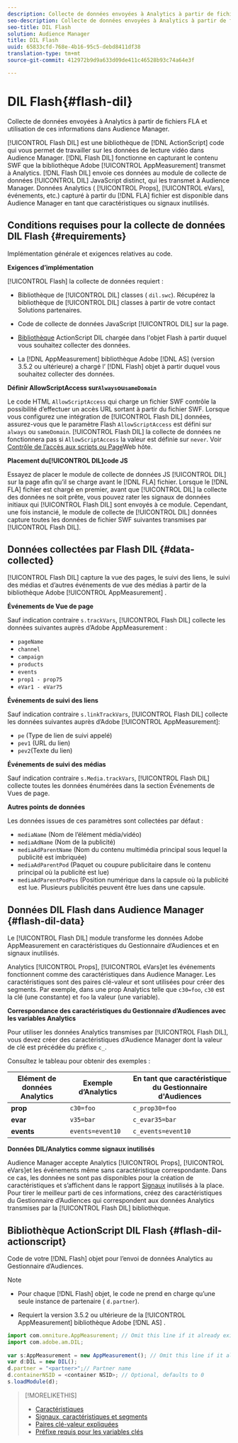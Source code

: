 ```yaml
---
description: Collecte de données envoyées à Analytics à partir de fichiers FLA et utilisation de ces informations dans Audience Manager.
seo-description: Collecte de données envoyées à Analytics à partir de fichiers FLA et utilisation de ces informations dans Audience Manager.
seo-title: DIL Flash
solution: Audience Manager
title: DIL Flash
uuid: 65833cfd-768e-4b16-95c5-debd8411df38
translation-type: tm+mt
source-git-commit: 412972b9d9a633d09de411c46528b93c74a64e3f

---
```



# DIL Flash{#flash-dil}

Collecte de données envoyées à Analytics à partir de fichiers FLA et utilisation de ces informations dans Audience Manager.

<!-- 

c_flash_dil_toc.xml

 -->

[!UICONTROL Flash DIL] est une bibliothèque de [!DNL ActionScript] code qui vous permet de travailler sur les données de lecture vidéo dans Audience Manager. [!DNL Flash DIL] fonctionne en capturant le contenu SWF que la bibliothèque Adobe [!UICONTROL AppMeasurement] transmet à Analytics. [!DNL Flash DIL] envoie ces données au module de collecte de données [!UICONTROL DIL] JavaScript distinct, qui les transmet à Audience Manager. Données Analytics ( [!UICONTROL Props], [!UICONTROL eVars], événements, etc.) capturé à partir du [!DNL FLA] fichier est disponible dans Audience Manager en tant que caractéristiques ou signaux inutilisés.

## Conditions requises pour la collecte de données DIL Flash {#requirements}

Implémentation générale et exigences relatives au code.

<!-- 

c_flash_dil_intro.xml

 -->

**Exigences d’implémentation**

[!UICONTROL Flash] la collecte de données requiert :

* Bibliothèque de [!UICONTROL DIL] classes ( `dil.swc`). Récupérez la bibliothèque de [!UICONTROL DIL] classes à partir de votre contact Solutions partenaires.

* Code de collecte de données JavaScript [!UICONTROL DIL] sur la page.
* [Bibliothèque](../dil/dil-flash.md#flash-dil-actionscript) ActionScript DIL chargée dans l&#39;objet Flash à partir duquel vous souhaitez collecter des données.
* La [!DNL AppMeasurement] bibliothèque Adobe [!DNL AS] (version 3.5.2 ou ultérieure) a chargé l’ [!DNL Flash] objet à partir duquel vous souhaitez collecter des données.

**Définir AllowScriptAccess sur`Always`ou`sameDomain`**

Le code HTML `AllowScriptAccess` qui charge un fichier SWF contrôle la possibilité d’effectuer un accès URL sortant à partir du fichier SWF. Lorsque vous configurez une intégration de [!UICONTROL Flash DIL] données, assurez-vous que le paramètre Flash `AllowScriptAccess` est défini sur `always` ou `sameDomain`. [!UICONTROL Flash DIL] la collecte de données ne fonctionnera pas si `AllowScriptAccess` la valeur est définie sur `never`. Voir [Contrôle de l’accès aux scripts ou Page](https://helpx.adobe.com/flash/kb/control-access-scripts-host-web.html)Web hôte.

**Placement du[!UICONTROL DIL]code JS**

Essayez de placer le module de collecte de données JS [!UICONTROL DIL] sur la page afin qu’il se charge avant le [!DNL FLA] fichier. Lorsque le [!DNL FLA] fichier est chargé en premier, avant que [!UICONTROL DIL] la collecte des données ne soit prête, vous pouvez rater les signaux de données initiaux qui [!UICONTROL Flash DIL] sont envoyés à ce module. Cependant, une fois instancié, le module de collecte de [!UICONTROL DIL] données capture toutes les données de fichier SWF suivantes transmises par [!UICONTROL Flash DIL].

## Données collectées par Flash DIL {#data-collected}

[!UICONTROL Flash DIL] capture la vue des pages, le suivi des liens, le suivi des médias et d’autres événements de vue des médias à partir de la bibliothèque Adobe [!UICONTROL AppMeasurement] .

<!-- 

r_flash_dil_data_collected.xml

 -->

**Événements de Vue de page**

Sauf indication contraire `s.trackVars`, [!UICONTROL Flash DIL] collecte les données suivantes auprès d’Adobe AppMeasurement :

* `pageName`
* `channel`
* `campaign`
* `products`
* `events`
* `prop1 - prop75`
* `eVar1 - eVar75`

**Événements de suivi des liens**

Sauf indication contraire `s.linkTrackVars`, [!UICONTROL Flash DIL] collecte les données suivantes auprès d’Adobe [!UICONTROL AppMeasurement]:

* `pe` (Type de lien de suivi appelé)
* `pev1` (URL du lien)
* `pev2`(Texte du lien)

**Événements de suivi des médias**

Sauf indication contraire `s.Media.trackVars`, [!UICONTROL Flash DIL] collecte toutes les données énumérées dans la section Événements de Vues de page.

**Autres points de données**

Les données issues de ces paramètres sont collectées par défaut :

* `mediaName` (Nom de l’élément média/vidéo)
* `mediaAdName` (Nom de la publicité)
* `mediaAdParentName` (Nom du contenu multimédia principal sous lequel la publicité est imbriquée)
* `mediaAdParentPod` (Paquet ou coupure publicitaire dans le contenu principal où la publicité est lue)
* `mediaAdParentPodPos` (Position numérique dans la capsule où la publicité est lue. Plusieurs publicités peuvent être lues dans une capsule.

## Données DIL Flash dans Audience Manager {#flash-dil-data}

Le [!UICONTROL Flash DIL] module transforme les données Adobe AppMeasurement en caractéristiques du Gestionnaire d’Audiences et en signaux inutilisés.

<!-- 

c_flash_dil_in_aam.xml

 -->

Analytics [!UICONTROL Props], [!UICONTROL eVars]et les événements fonctionnent comme des caractéristiques dans Audience Manager. Les caractéristiques sont des paires clé-valeur et sont utilisées pour créer des segments. Par exemple, dans une prop Analytics telle que `c30=foo`, `c30` est la clé (une constante) et `foo` la valeur (une variable).

**Correspondance des caractéristiques du Gestionnaire d’Audiences avec les variables Analytics**

Pour utiliser les données Analytics transmises par [!UICONTROL Flash DIL], vous devez créer des caractéristiques d’Audience Manager dont la valeur de clé est précédée du préfixe `c_`.

Consultez le tableau pour obtenir des exemples :

| Elément de données Analytics | Exemple d’Analytics | En tant que caractéristique du Gestionnaire d&#39;Audiences |
|---|---|---|
| **prop** | `c30=foo` | `c_prop30=foo` |
| **evar** | `v35=bar` | `c_evar35=bar` |
| **events** | `events=event10` | `c_events=event10` |

**Données DIL/Analytics comme signaux inutilisés**

Audience Manager accepte Analytics [!UICONTROL Props], [!UICONTROL eVars]et les événements même sans caractéristique correspondante. Dans ce cas, les données ne sont pas disponibles pour la création de caractéristiques et s’affichent dans le rapport [Signaux](../reporting/dynamic-reports/unused-signals.md) inutilisés à la place. Pour tirer le meilleur parti de ces informations, créez des caractéristiques du Gestionnaire d’Audiences qui correspondent aux données Analytics transmises par la [!UICONTROL Flash DIL] bibliothèque.

## Bibliothèque ActionScript DIL Flash {#flash-dil-actionscript}

Code de votre [!DNL Flash] objet pour l’envoi de données Analytics au Gestionnaire d’Audiences.

<!-- 

r_flash_dil_actionscript.xml

 -->

>[!NOTE]
>
>* Pour chaque [!DNL Flash] objet, le code ne prend en charge qu’une seule instance de partenaire ( `d.partner`).
   >
   >
* Requiert la version 3.5.2 ou ultérieure de la [!UICONTROL AppMeasurement] bibliothèque Adobe [!DNL AS] .


```js
import com.omniture.AppMeasurement; // Omit this line if it already exists in the code 
import com.adobe.am.DIL; 
  
var s:AppMeasurement = new AppMeasurement(); // Omit this line if it already exists in the code 
var d:DIL = new DIL(); 
d.partner = "<partner>";// Partner name 
d.containerNSID = <container NSID>; // Optional, defaults to 0 
s.loadModule(d);
```

>[!MORELIKETHIS]
>
>* [Caractéristiques](../features/traits/trait-details-page.md)
>* [Signaux, caractéristiques et segments](../reference/signal-trait-segment.md)
>* [Paires clé-valeur expliquées](../reference/key-value-pairs-explained.md)
>* [Préfixe requis pour les variables clés](../features/traits/trait-variable-prefixes.md)


<!-- Victor/Vlad: Do we still need this link? It doesn't look like this content has been migrated.
>* [AppMeasurement Flash, Flex, and OSMF Implementation Guide](https://marketing.adobe.com/resources/help/en_US/sc/appmeasurement/flash/)
-->
